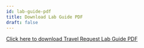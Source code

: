 ```yaml
---
id: lab-guide-pdf
title: Download Lab Guide PDF
draft: false
---
```


[Click here to download Travel Request Lab Guide PDF](./downloads/lab-guide.pdf)